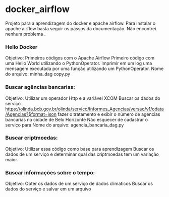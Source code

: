 # docker_airflow
Projeto para a aprendizagem do docker e apache airflow. 
Para instalar o apache airflow basta seguir os passos da documentação. Não encontrei nenhum problema .


### Hello Docker
Objetivo: Primeiros códigos com o Apache Airflow
Primeiro código com uma Hello World utilizando o PythonOperator. 
Imprimir em um log uma mensagem executada por uma função utilizando um PythonOperator.
Nome do arquivo: minha_dag copy.py

### Buscar agências bancarias:
Objetivo: Utilizar um operador Http e a variável XCOM
Buscar os dados do serviço https://olinda.bcb.gov.br/olinda/servico/Informes_Agencias/versao/v1/odata/Agencias?$format=json fazer o tratamento e exibir o número de agencias bancarias na cidade de Belo Horizonte
Não esquecer de cadastrar o serviço para 
Nome do arquivo: agencia_bancaria_dag.py

### Buscar criptmoedas:
Objetivo: Utilizar essa código como base para aprendizagem
Buscar os dados de um serviço e determinar qual das criptmoedas tem um  variação maior. 

### Buscar informações sobre o tempo:
Objetivo: Obter os dados de um serviço de dados climaticos
Buscar os dados do serviço e salvar em um arquivo

